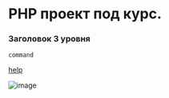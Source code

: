 # PHP проект под курс.

### Заголовок 3 уровня

    command

[help](php-git.md)

![image](https://cdn2.hexlet.io/derivations/image/fill/600/400/eyJpZCI6ImE5MGUwN2Y5NGFjODYwNTAxODI3ZTRkMjcxZmEwYmU2LnBuZyIsInN0b3JhZ2UiOiJzdG9yZSJ9?signature=0ca28f78661e7e0e37dbdb81eb8f106a1ec6616578e72e019a6e2d85223958be)
